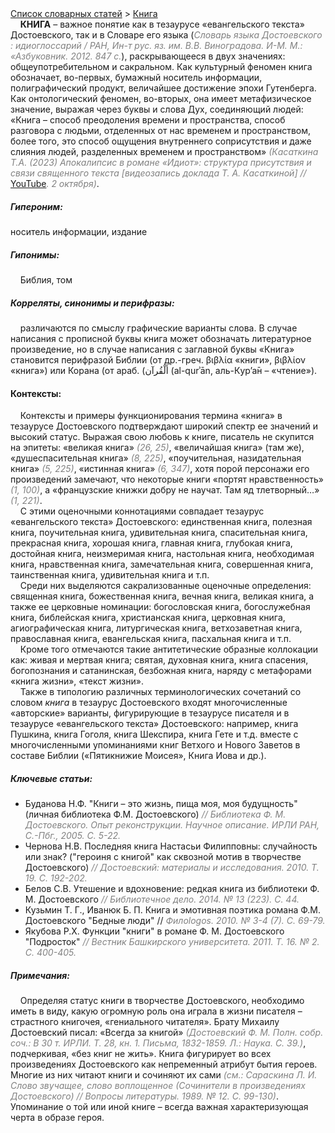 <style>
st { color: Gray;
  font-style: italic;}
p {
  margin-top: 0em ;
  margin-bottom: 0em ;
}
</style>

[Список словарных статей](https://thesaurus-dostoevsky.github.io/Thesaurus/) > [Книга](книга.md) 

&nbsp;&nbsp;&nbsp;&nbsp;**КНИГА** – важное понятие как в тезаурусе «евангельского текста» Достоевского, так и в Словаре его языка (<st>Словарь языка Достоевского : идиоглоссарий / РАН, Ин-т рус. яз. им. В.В. Виноградова. И-М. М.: «Азбуковник. 2012.  847 с.</st>), раскрывающееся в двух значениях: общеупотребительном и сакральном. Как культурный  феномен книга обозначает, во-первых,  бумажный носитель информации, полиграфический продукт, величайшее достижение эпохи Гутенберга. Как онтологический феномен, во-вторых, она имеет метафизическое значение, выражая через буквы и слова Дух, соединяющий людей: «Книга – способ преодоления времени и пространства, способ разговора  с людьми, отделенных от нас  временем и пространством, более того, это способ  ощущения  внутреннего соприсутствия  и даже слияния людей, разделенных временем и пространством» <st>(Касаткина Т.А. (2023) Апокалипсис в романе «Идиот»: структура присутствия и связи священного текста [видеозапись доклада Т. А. Касаткиной] //</st> [YouTube](https://www.youtube.com/watch?v=Xui-skeTMJU&t=104s)<st>. 2 октября)</st>.
##### Гипероним:
носитель информации, издание
##### Гипонимы:
&nbsp;&nbsp;&nbsp;&nbsp;Библия, том
##### Корреляты, синонимы и перифразы:
&nbsp;&nbsp;&nbsp;&nbsp;различаются по смыслу графические варианты слова. В случае написания с прописной буквы книга может обозначать литературное произведение, но в случае написания с заглавной буквы «Книга»  становится перифразой Библии (от др.-греч. βιβλία «книги», βιβλίον «книга») или Корана  (от араб. (أَلْقُرآن (al-qurʾān, аль-К̣ур’а̄н – «чтение»).
#### Контексты:
&nbsp;&nbsp;&nbsp;&nbsp;Контексты и примеры функционирования термина «книга» в тезаурусе Достоевского подтверждают широкий спектр ее значений и высокий статус. Выражая свою любовь к книге, писатель не скупится на эпитеты: «великая книга» <st>(26, 25)</st>, «величайшая книга» (там же), «душеспасительная книга» <st>(8, 225)</st>, «поучительная, назидательная книга» <st>(5, 225)</st>,  «истинная книга» <st>(6, 347)</st>, хотя порой персонажи его произведений замечают, что некоторые книги «портят нравственность» <st>(1,  100)</st>, а «французские книжки добру не научат. Там яд тлетворный…» <st>(1, 221)</st>.   
&nbsp;&nbsp;&nbsp;&nbsp;С этими оценочными коннотациями совпадает тезаурус «евангельского текста» Достоевского: единственная книга, полезная книга, поучительная книга, удивительная книга, спасительная книга, прекрасная книга,  хорошая книга, главная книга, глубокая книга, достойная книга, неизмеримая книга, настольная книга,  необходимая книга, нравственная книга,  замечательная книга, совершенная книга, таинственная книга, удивительная книга и т.п.  
&nbsp;&nbsp;&nbsp;&nbsp;Среди них выделяются сакрализованные оценочные определения:  священная книга, божественная книга, вечная книга, великая книга, а также ее церковные номинации: богословская книга, богослужебная книга, библейская книга, христианская книга, церковная книга, агиографическая книга, литургическая книга,  ветхозаветная книга, православная книга, евангельская книга,  пасхальная книга и т.п.  
&nbsp;&nbsp;&nbsp;&nbsp;Кроме того отмечаются такие антитетические образные коллокации как:  живая и мертвая книга; святая, духовная книга, книга спасения, богопознания  и  сатанинская, безбожная книга, наряду с метафорами «книга жизни», «текст жизни».  
&nbsp;&nbsp;&nbsp;&nbsp;Также в типологию различных терминологических сочетаний со словом *книга* в тезаурус Достоевского входят многочисленные «авторские» варианты, фигурирующие в тезаурусе  писателя и в тезаурусе «евангельского текста» Достоевского: например, книга Пушкина, книга Гоголя, книга Шекспира, книга Гете и т.д. вместе с многочисленными упоминаниями книг Ветхого и Нового Заветов в составе Библии («Пятикнижие Моисея», Книга Иова и др.). 

##### Ключевые статьи:  
* Буданова Н.Ф. "Книги – это жизнь, пища моя, моя будущность" (личная библиотека Ф.М. Достоевского) <st>// Библиотека Ф. М. Достоевского. Опыт реконструкции. Научное описание. ИРЛИ РАН, С.-Пбг., 2005. С. 5-22. </st>
* Чернова Н.В. Последняя книга Настасьи Филипповны: случайность или знак? ("героиня с книгой" как сквозной мотив в творчестве Достоевского) <st>// Достоевский: материалы и исследования. 2010. Т. 19. С. 192-202.</st>
* Белов С.В. Утешение и вдохновение: редкая книга из библиотеки Ф. М. Достоевского <st>// Библиотечное дело. 2014. № 13 (223). С. 44.</st>
* Кузьмин Т. Г., Иванюк Б. П. Книга и эмотивная поэтика романа Ф.М. 
Достоевского "Бедные люди" // <st>Филоlogos. 2010. № 3-4 (7). С. 69-79.</st>
* Якубова Р.Х. Функции "книги" в романе Ф. М. Достоевского "Подросток" <st>// Вестник Башкирского университета. 2011. Т. 16. № 2. С. 400-405.</st>

##### Примечания:
&nbsp;&nbsp;&nbsp;&nbsp;Определяя статус книги в творчестве Достоевского, необходимо иметь в виду, какую огромную роль она играла в жизни писателя – страстного книгочея, «гениального читателя». Брату Михаилу Достоевский писал: «Всегда за книгой» <st>(Достоевский Ф. М. Полн. собр. соч.: В 30 т. ИРЛИ. Т. 28, кн. 1. Письма, 1832-1859. Л.: Наука. С. 39.)</st>, подчеркивая, «без книг не жить». Книга фигурирует во всех произведениях Достоевского  как непременный атрибут бытия героев. Многие из них читают книги и сочиняют их сами <st>(см.: Сараскина Л. И.  Слово звучащее, слово воплощенное (Сочинители в произведениях Достоевского) // Вопросы литературы. 1989. № 12. С. 99-130)</st>. Упоминание о той или иной книге – всегда важная характеризующая черта в образе героя.
